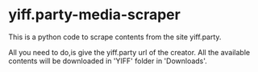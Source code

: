 # yiff.party-media-scraper
This is a python code to scrape contents from the site yiff.party.


All you need to do,is give the yiff.party url of the creator.
All the available contents will be downloaded in 'YIFF' folder in 'Downloads'.
